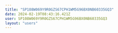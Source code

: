 ```yaml
---
title: "SP108W069Y9R0GZS67CPH1WM5G96BX0NB60335GQ3"
date: 2024-02-19T08:43:16.421Z
user: SP108W069Y9R0GZS67CPH1WM5G96BX0NB60335GQ3
layout: "users"
---
```

    